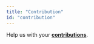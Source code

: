 ```yaml
---
title: "Contribution"
id: "contribution"
---
```

Help us with your **[contributions][]**.

[contributions]:{{site.baseurl}}/{{site.contexts.developer}}/contribution
